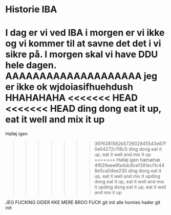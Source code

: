 # Historie IBA
I dag er vi ved IBA
i morgen er vi ikke
og vi kommer til at savne det
det i vi sikre på.
I morgen skal vi have DDU hele dagen.
AAAAAAAAAAAAAAAAAAAA
jeg er ikke ok
wjdoiasifhuehdush HHAHAHAHA
<<<<<<< HEAD
<<<<<<< HEAD
ding dong eat it up, eat it well and mix it up
=======
Halløj igen
>>>>>>> 3976381582b572602945543e87f0a54272c118c5
ding dong eat it up, eat it well and mix it up
=======
Halløj igen
hæhæhæ
>>>>>>> 4f629eee6fa4dc6cef381ecf1c448e5ca04ee230
ding dong eat it up, eat it well and mix it upding dong eat it up, eat it well and mix it upding dong eat it up, eat it well and mix it up



JEG FUCKING GIDER KKE MERE BROO
FUCK git init 
alle homies hader git init
